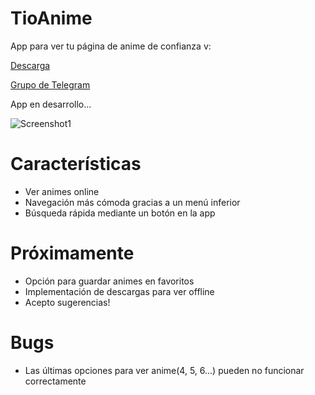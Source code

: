 # TioAnime
App para ver tu página de anime de confianza v:

[Descarga](https://github.com/axiel7/TioAnime/releases/latest)

[Grupo de Telegram](t.me/tioanime)

App en desarrollo...

![Screenshot1](https://user-images.githubusercontent.com/12379835/75605928-f0ac7280-5ae7-11ea-9e11-ce35d4980869.jpg)
# Características
* Ver animes online
* Navegación más cómoda gracias a un menú inferior
* Búsqueda rápida mediante un botón en la app
# Próximamente
* Opción para guardar animes en favoritos
* Implementación de descargas para ver offline
* Acepto sugerencias!
# Bugs
* Las últimas opciones para ver anime(4, 5, 6...) pueden no funcionar correctamente
